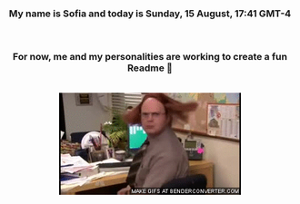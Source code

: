 


<div align="center">
<h3 >My name is Sofia and today is Sunday, 15 August, 17:41 GMT-4</h3><br>
<h3 >For now, me and my personalities are working to create a fun Readme 👋
</h3><br>
<img src='img/dwight.gif' alt='working...'/>
</div>
